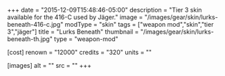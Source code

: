 +++
date = "2015-12-09T15:48:46-05:00"
description = "Tier 3 skin available for the 416-C used by Jäger."
image = "/images/gear/skin/lurks-beneath-416-c.jpg"
modType = "skin"
tags = ["weapon mod","skin","tier 3","jäger"]
title = "Lurks Beneath"
thumbnail = "/images/gear/skin/lurks-beneath-th.jpg"
type = "weapon-mod"

[cost]
  renown = "12000"
  credits = "320"
  units = ""

[images]
  alt = ""
  src = ""
+++
